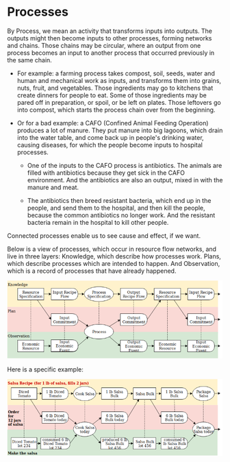 # Processes

By Process, we mean an activity that transforms inputs into outputs. The outputs might then become inputs to other processes, forming networks and chains. Those chains may be circular, where an output from one process becomes an input to another process that occurred previously in the same chain.

* For example: a farming process takes compost, soil, seeds, water and human and mechanical work as inputs, and transforms them into grains, nuts, fruit, and vegetables. Those ingredients may go to kitchens that create dinners for people to eat. Some of those ingredients may be pared off in preparation, or spoil, or be left on plates. Those leftovers go into compost, which starts the process chain over from the beginning.

* Or for a bad example: a CAFO (Confined Animal Feeding Operation) produces a lot of manure. They put manure into big lagoons, which drain into the water table, and come back up in people's drinking water, causing diseases, for which the people become inputs to hospital processes.

  * One of the inputs to the CAFO process is antibiotics. The animals are filled with antibiotics because they get sick in the CAFO environment. And the antibiotics are also an output, mixed in with the manure and meat.

  * The antibiotics then breed resistant bacteria, which end up in the people, and send them to the hospital, and then kill the people, because the common antibiotics no longer work. And the resistant bacteria remain in the hospital to kill other people.

Connected processes enable us to see cause and effect, if we want.

Below is a view of processes, which occur in resource flow networks, and live in three layers: Knowledge, which describe how processes work. Plans, which describe processes which are intended to happen. And Observation, which is a record of processes that have already happened.

![process resource flow](../assets/process-layer.png)

Here is a specific example:

![salsa flow](../assets/salsa-layer.png)
